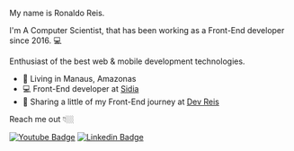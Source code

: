My name is Ronaldo Reis.

I'm A Computer Scientist, that has been working as a Front-End developer since 2016.  💻

Enthusiast of the best web & mobile development technologies.

- 📍 Living in Manaus, Amazonas
- 💻 Front-End developer at [Sidia](https://www.sidia.com/)
- 🎯 Sharing a little of my Front-End journey at [Dev Reis](https://www.youtube.com/channel/UCJUekOEMMwnHjNZ5ZGGE9yQ) 

Reach me out 👇🏼

[![Youtube Badge](https://img.shields.io/badge/-Youtube-FF0000?style=flat-square&labelColor=FF0000&logo=youtube&logoColor=white&link=https://www.youtube.com/channel/UCJUekOEMMwnHjNZ5ZGGE9yQ)](https://www.youtube.com/channel/UCJUekOEMMwnHjNZ5ZGGE9yQ) [![Linkedin Badge](https://img.shields.io/badge/-LinkedIn-blue?style=flat-square&logo=Linkedin&logoColor=white&link=https://www.linkedin.com/in/ronaldoaraujoreis/)](https://www.linkedin.com/in/ronaldoaraujoreis/)

